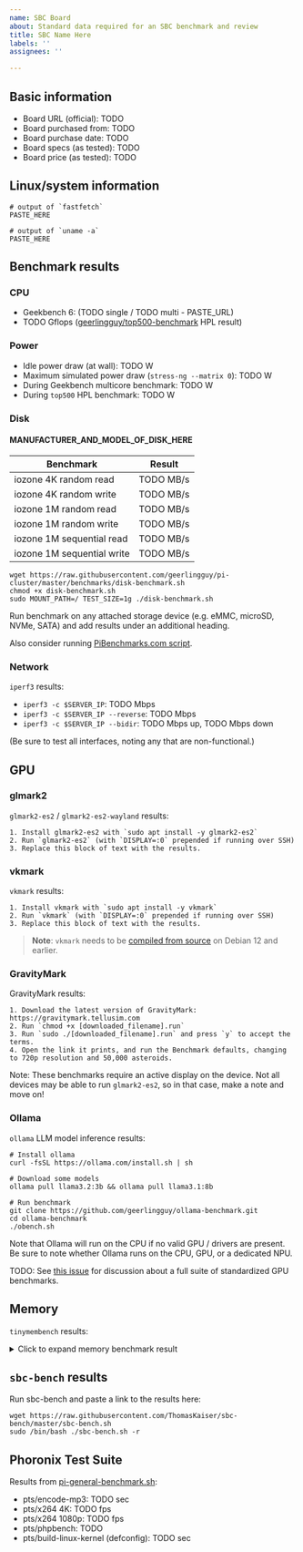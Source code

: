 ```yaml
---
name: SBC Board
about: Standard data required for an SBC benchmark and review
title: SBC Name Here
labels: ''
assignees: ''

---
```


[comment]: # (If desired, delete this line and add an image of the board here)

## Basic information

  - Board URL (official): TODO
  - Board purchased from: TODO
  - Board purchase date: TODO
  - Board specs (as tested): TODO
  - Board price (as tested): TODO

## Linux/system information

```
# output of `fastfetch`
PASTE_HERE

# output of `uname -a`
PASTE_HERE
```

## Benchmark results

### CPU

  - Geekbench 6: (TODO single / TODO multi - PASTE_URL)
  - TODO Gflops ([geerlingguy/top500-benchmark](https://github.com/geerlingguy/top500-benchmark) HPL result)

### Power

  - Idle power draw (at wall): TODO W
  - Maximum simulated power draw (`stress-ng --matrix 0`): TODO W
  - During Geekbench multicore benchmark: TODO W
  - During `top500` HPL benchmark: TODO W

### Disk

#### MANUFACTURER_AND_MODEL_OF_DISK_HERE

[comment]: # (Run `lsblk -o NAME,FSTYPE,LABEL,MOUNTPOINT,SIZE,MODEL` to get model)

| Benchmark                  | Result |
| -------------------------- | ------ |
| iozone 4K random read      | TODO MB/s |
| iozone 4K random write     | TODO MB/s |
| iozone 1M random read      | TODO MB/s |
| iozone 1M random write     | TODO MB/s |
| iozone 1M sequential read  | TODO MB/s |
| iozone 1M sequential write | TODO MB/s |

```
wget https://raw.githubusercontent.com/geerlingguy/pi-cluster/master/benchmarks/disk-benchmark.sh
chmod +x disk-benchmark.sh
sudo MOUNT_PATH=/ TEST_SIZE=1g ./disk-benchmark.sh
```

Run benchmark on any attached storage device (e.g. eMMC, microSD, NVMe, SATA) and add results under an additional heading.

Also consider running [PiBenchmarks.com script](https://www.jeffgeerling.com/blog/2023/using-pibenchmarkscom-sbc-disk-performance-testing).

### Network

`iperf3` results:

  - `iperf3 -c $SERVER_IP`: TODO Mbps
  - `iperf3 -c $SERVER_IP --reverse`: TODO Mbps
  - `iperf3 -c $SERVER_IP --bidir`: TODO Mbps up, TODO Mbps down

(Be sure to test all interfaces, noting any that are non-functional.)

## GPU

### glmark2

`glmark2-es2` / `glmark2-es2-wayland` results:

```
1. Install glmark2-es2 with `sudo apt install -y glmark2-es2`
2. Run `glmark2-es2` (with `DISPLAY=:0` prepended if running over SSH)
3. Replace this block of text with the results.
```

### vkmark

`vkmark` results:

```
1. Install vkmark with `sudo apt install -y vkmark`
2. Run `vkmark` (with `DISPLAY=:0` prepended if running over SSH)
3. Replace this block of text with the results.
```

> **Note**: `vkmark` needs to be [compiled from source](https://github.com/geerlingguy/sbc-reviews/issues/76) on Debian 12 and earlier.

### GravityMark

GravityMark results:

```
1. Download the latest version of GravityMark: https://gravitymark.tellusim.com
2. Run `chmod +x [downloaded_filename].run`
3. Run `sudo ./[downloaded_filename].run` and press `y` to accept the terms.
4. Open the link it prints, and run the Benchmark defaults, changing to 720p resolution and 50,000 asteroids.
```

Note: These benchmarks require an active display on the device. Not all devices may be able to run `glmark2-es2`, so in that case, make a note and move on!

### Ollama

`ollama` LLM model inference results:

```
# Install ollama
curl -fsSL https://ollama.com/install.sh | sh

# Download some models
ollama pull llama3.2:3b && ollama pull llama3.1:8b

# Run benchmark
git clone https://github.com/geerlingguy/ollama-benchmark.git
cd ollama-benchmark
./obench.sh
```

Note that Ollama will run on the CPU if no valid GPU / drivers are present. Be sure to note whether Ollama runs on the CPU, GPU, or a dedicated NPU.

TODO: See [this issue](https://github.com/geerlingguy/sbc-reviews/issues/2) for discussion about a full suite of standardized GPU benchmarks.

## Memory

`tinymembench` results:

<details>
<summary>Click to expand memory benchmark result</summary>

```
# Run the two commands below, then replace this code block with the full result.
git clone https://github.com/rojaster/tinymembench.git && cd tinymembench && make
./tinymembench
```
</details>

## `sbc-bench` results

Run sbc-bench and paste a link to the results here:

```
wget https://raw.githubusercontent.com/ThomasKaiser/sbc-bench/master/sbc-bench.sh
sudo /bin/bash ./sbc-bench.sh -r
```

## Phoronix Test Suite

Results from [pi-general-benchmark.sh](https://gist.github.com/geerlingguy/570e13f4f81a40a5395688667b1f79af):

  - pts/encode-mp3: TODO sec
  - pts/x264 4K: TODO fps
  - pts/x264 1080p: TODO fps
  - pts/phpbench: TODO
  - pts/build-linux-kernel (defconfig): TODO sec
